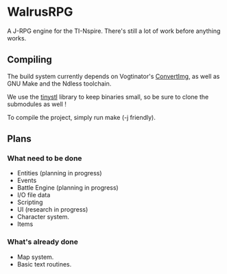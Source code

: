 # WalrusRPG

A J-RPG engine for the TI-Nspire. There's still a lot of work before anything works.

## Compiling

The build system currently depends on Vogtinator's [ConvertImg](https://github.com/Vogtinator/ConvertImg),
as well as GNU Make and the Ndless toolchain.

We use the [tinystl](https://github.com/mendsley/tinystl) library to keep binaries small, so be
sure to clone the submodules as well !

To compile the project, simply run make (-j friendly).

## Plans

### What need to be done

- Entities (planning in progress)
- Events
- Battle Engine (planning in progress)
- I/O file data
- Scripting
- UI (research in progress)
- Character system.
- Items

### What's already done
- Map system.
- Basic text routines.
